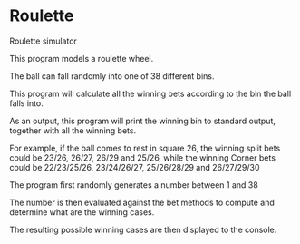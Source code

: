 # Roulette
Roulette simulator

This program models a roulette wheel. 

The ball can fall randomly into one of 38 different bins. 

This program will calculate all the winning bets according to the bin the ball falls into.

As an output, this program will print the winning bin to standard output, together with all the winning bets.

For example, if the ball comes to rest in square 26, the winning split bets could be 23/26, 26/27, 26/29 and 25/26, while the winning
Corner bets could be 22/23/25/26, 23/24/26/27, 25/26/28/29 and 26/27/29/30

The program first randomly generates a number between 1 and 38

The number is then evaluated against the bet methods to compute and determine what are the winning cases.

The resulting possible winning cases are then displayed to the console.
